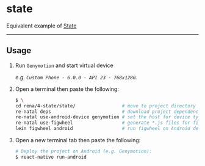 state
=====

Equivalent example of [State]

-------------------------------------------------------------------------------

Usage
-----

1. Run `Genymotion` and start virtual device

    _e.g. `Custom Phone - 6.0.0 - API 23 - 768x1280`._

2. Open a terminal then paste the following:

    ``` bash
    $ \
    cd rena/4-state/state/                 # move to project directory
    re-natal deps                          # download project dependencies
    re-natal use-android-device genymotion # set the host for device type
    re-natal use-figwheel                  # generate *.js files for figwheel
    lein figwheel android                  # run figwheel on Android device (e.g. Genymotion)
    ```

3. Open a new terminal tab then paste the following:

    ``` bash
    # Deploy the project on Android (e.g. Genymotion):
    $ react-native run-android
    ```

[State]: https://facebook.github.io/react-native/docs/state.html
